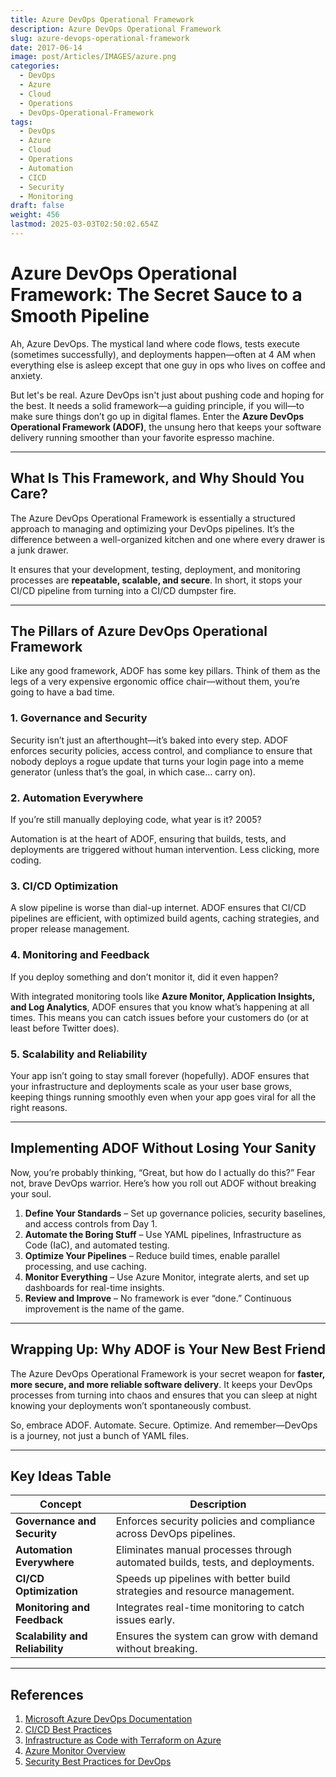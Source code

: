 ```yaml
---
title: Azure DevOps Operational Framework
description: Azure DevOps Operational Framework
slug: azure-devops-operational-framework
date: 2017-06-14
image: post/Articles/IMAGES/azure.png
categories:
  - DevOps
  - Azure
  - Cloud
  - Operations
  - DevOps-Operational-Framework
tags:
  - DevOps
  - Azure
  - Cloud
  - Operations
  - Automation
  - CICD
  - Security
  - Monitoring
draft: false
weight: 456
lastmod: 2025-03-03T02:50:02.654Z
---
```

# Azure DevOps Operational Framework: The Secret Sauce to a Smooth Pipeline

Ah, Azure DevOps. The mystical land where code flows, tests execute (sometimes successfully), and deployments happen—often at 4 AM when everything else is asleep except that one guy in ops who lives on coffee and anxiety.

But let's be real. Azure DevOps isn't just about pushing code and hoping for the best. It needs a solid framework—a guiding principle, if you will—to make sure things don’t go up in digital flames. Enter the **Azure DevOps Operational Framework (ADOF)**, the unsung hero that keeps your software delivery running smoother than your favorite espresso machine.

***

## What Is This Framework, and Why Should You Care?

The Azure DevOps Operational Framework is essentially a structured approach to managing and optimizing your DevOps pipelines. It’s the difference between a well-organized kitchen and one where every drawer is a junk drawer.

It ensures that your development, testing, deployment, and monitoring processes are **repeatable, scalable, and secure**. In short, it stops your CI/CD pipeline from turning into a CI/CD dumpster fire.

***

## The Pillars of Azure DevOps Operational Framework

Like any good framework, ADOF has some key pillars. Think of them as the legs of a very expensive ergonomic office chair—without them, you’re going to have a bad time.

### 1. **Governance and Security**

Security isn’t just an afterthought—it’s baked into every step. ADOF enforces security policies, access control, and compliance to ensure that nobody deploys a rogue update that turns your login page into a meme generator (unless that’s the goal, in which case… carry on).

### 2. **Automation Everywhere**

If you’re still manually deploying code, what year is it? 2005?

Automation is at the heart of ADOF, ensuring that builds, tests, and deployments are triggered without human intervention. Less clicking, more coding.

### 3. **CI/CD Optimization**

A slow pipeline is worse than dial-up internet. ADOF ensures that CI/CD pipelines are efficient, with optimized build agents, caching strategies, and proper release management.

### 4. **Monitoring and Feedback**

If you deploy something and don’t monitor it, did it even happen?

With integrated monitoring tools like **Azure Monitor, Application Insights, and Log Analytics**, ADOF ensures that you know what’s happening at all times. This means you can catch issues before your customers do (or at least before Twitter does).

### 5. **Scalability and Reliability**

Your app isn’t going to stay small forever (hopefully). ADOF ensures that your infrastructure and deployments scale as your user base grows, keeping things running smoothly even when your app goes viral for all the right reasons.

***

## Implementing ADOF Without Losing Your Sanity

Now, you’re probably thinking, “Great, but how do I actually do this?” Fear not, brave DevOps warrior. Here’s how you roll out ADOF without breaking your soul.

1. **Define Your Standards** – Set up governance policies, security baselines, and access controls from Day 1.
2. **Automate the Boring Stuff** – Use YAML pipelines, Infrastructure as Code (IaC), and automated testing.
3. **Optimize Your Pipelines** – Reduce build times, enable parallel processing, and use caching.
4. **Monitor Everything** – Use Azure Monitor, integrate alerts, and set up dashboards for real-time insights.
5. **Review and Improve** – No framework is ever “done.” Continuous improvement is the name of the game.

***

## Wrapping Up: Why ADOF is Your New Best Friend

The Azure DevOps Operational Framework is your secret weapon for **faster, more secure, and more reliable software delivery**. It keeps your DevOps processes from turning into chaos and ensures that you can sleep at night knowing your deployments won’t spontaneously combust.

So, embrace ADOF. Automate. Secure. Optimize. And remember—DevOps is a journey, not just a bunch of YAML files.

***

## Key Ideas Table

| Concept                         | Description                                                                   |
| ------------------------------- | ----------------------------------------------------------------------------- |
| **Governance and Security**     | Enforces security policies and compliance across DevOps pipelines.            |
| **Automation Everywhere**       | Eliminates manual processes through automated builds, tests, and deployments. |
| **CI/CD Optimization**          | Speeds up pipelines with better build strategies and resource management.     |
| **Monitoring and Feedback**     | Integrates real-time monitoring to catch issues early.                        |
| **Scalability and Reliability** | Ensures the system can grow with demand without breaking.                     |

***

## References

1. [Microsoft Azure DevOps Documentation](https://learn.microsoft.com/en-us/azure/devops/)
2. [CI/CD Best Practices](https://azure.microsoft.com/en-us/solutions/devops/)
3. [Infrastructure as Code with Terraform on Azure](https://learn.microsoft.com/en-us/azure/developer/terraform/)
4. [Azure Monitor Overview](https://learn.microsoft.com/en-us/azure/azure-monitor/)
5. [Security Best Practices for DevOps](https://learn.microsoft.com/en-us/security/devops-security/)
